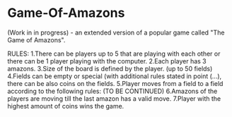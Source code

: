 # Game-Of-Amazons
(Work in in progress) - an extended version of a popular game called "The Game of Amazons".

RULES:
1.There can be players up to 5 that are playing with each other or there can be 1 player playing with the computer.
2.Each player has 3 amazons.
3.Size of the board is defined by the player. (up to 50 fields)
4.Fields can be empty or special (with additional rules stated in point (...), there can be also coins on the fields.
5.Player moves from a field to a field according to the following rules: (TO BE CONTINUED)
6.Amazons of the players are moving till the last amazon has a valid move.
7.Player with the highest amount of coins wins the game.
